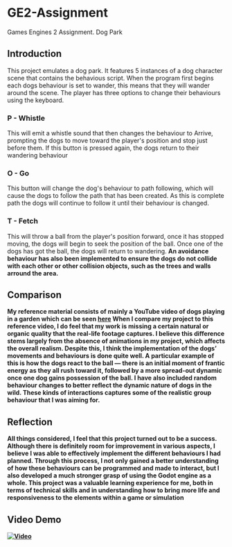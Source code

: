# GE2-Assignment
Games Engines 2 Assignment. Dog Park
## Introduction
This project emulates a dog park. It features 5 instances of a dog character scene that contains the behavious script. When the program first begins each dogs behaviour is set to wander, this means that they will wander around the scene. The player has three options to change their behaviours using the keyboard.
### P - Whistle
This will emit a whistle sound that then changes the behaviour to Arrive, prompting the dogs to move toward the player's position and stop just before them. If this button is pressed again, the dogs return to their wandering behaviour
### O - Go
This button will change the dog's behaviour to path following, which will cause the dogs to follow the path that has been created. As this is complete path the dogs will continue to follow it until their behaviour is changed.
### T - Fetch
This will throw a ball from the player's position forward, once it has stopped moving, the dogs will begin to seek the position of the ball. Once one of the dogs has got the ball, the dogs will return to wandering.
<b/>An avoidance behaviour has also been implemented to ensure the dogs do not collide with each other or other collision objects, such as the trees and walls arround the area.


## Comparison
My reference material consists of mainly a YouTube video of dogs playing in a garden which can be seen [here](https://www.youtube.com/watch?v=Jjql2hBR7Dw)
When I compare my project to this reference video, I do feel that my work is missing a certain natural or organic quality that the real-life footage captures. I believe this difference stems largely from the absence of animations in my project, which affects the overall realism. Despite this, I think the implementation of the dogs’ movements and behaviours is done quite well. A particular example of this is how the dogs react to the ball — there is an initial moment of frantic energy as they all rush toward it, followed by a more spread-out dynamic once one dog gains possession of the ball. I have also included random behaviour changes to better reflect the dynamic nature of dogs in the wild. These kinds of interactions captures some of the realistic group behaviour that I was aiming for.

## Reflection
All things considered, I feel that this project turned out to be a success. Although there is definitely room for improvement in various aspects, I believe I was able to effectively implement the different behaviours I had planned. Through this process, I not only gained a better understanding of how these behaviours can be programmed and made to interact, but I also developed a much stronger grasp of using the Godot engine as a whole. This project was a valuable learning experience for me, both in terms of technical skills and in understanding how to bring more life and responsiveness to the elements within a game or simulation

## Video Demo
[![Video](https://img.youtube.com/vi/7xuTYCxqueo/0.jpg)](https://www.youtube.com/watch?v=7xuTYCxqueo)